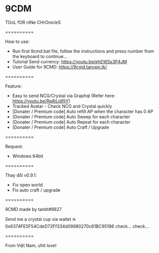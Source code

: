 # 9CDM
TOoL fOR nINe CHrOnicleS

==========

How to use:
- Run first 9cmd.bat file, follow the instructions and press number from the keyboard to continue...
- Tutorial Send currency: https://youtu.be/ehEWSs3P4JM
- User Guide for 9CMD: https://9cmd.tanvpn.tk/

==========

Feature:
- Easy to send NCG/Crystal via Graphql (Refer here: https://youtu.be/Rq8iLjdfIjY)
- Tracked Avatar - Check NCG and Crystal quickly
- [Donater / Premium code] Auto refill AP when the character has 0 AP
- [Donater / Premium code] Auto Sweep for each character
- [Donater / Premium code] Auto Repeat for each character
- [Donater / Premium code] Auto Craft / Upgrade

==========

Request:
- Windows 64bit

==========

Thay đổi v0.9.1:
- Fix open world
- Fix auto craft / upgrade

==========

9CMD made by tanbt#9827

Send me a crystal cup via wallet ☕ 0x6374FE5F54CdeD72Ff334d09980270c61BC95186 check... check...

==========

From Việt Nam, ưhit love!